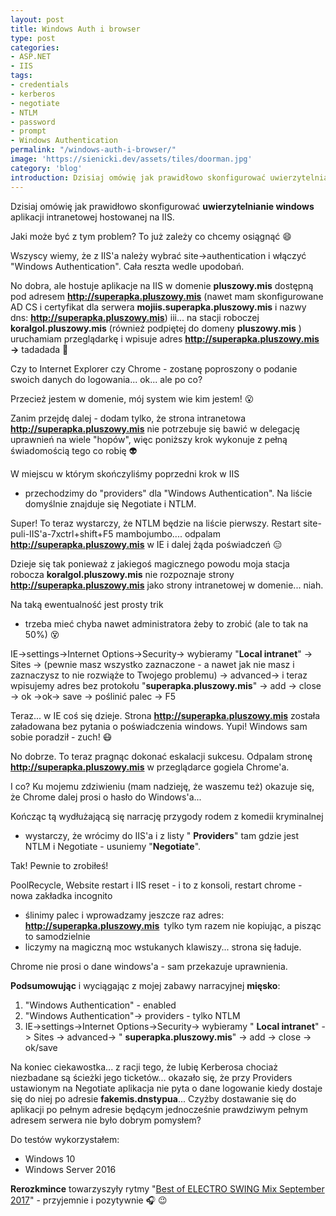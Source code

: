 ```yaml
---
layout: post
title: Windows Auth i browser
type: post
categories:
- ASP.NET
- IIS
tags:
- credentials
- kerberos
- negotiate
- NTLM
- password
- prompt
- Windows Authentication
permalink: "/windows-auth-i-browser/"
image: 'https://sienicki.dev/assets/tiles/doorman.jpg'
category: 'blog' 
introduction: Dzisiaj omówię jak prawidłowo skonfigurować uwierzytelnianie windows aplikacji intranetowej hostowanej na IIS.
---
```

Dzisiaj omówię jak prawidłowo skonfigurować **uwierzytelnianie windows** 
aplikacji intranetowej hostowanej na IIS.

Jaki może być z tym problem? 
To już zależy co chcemy osiągnąć :smile:

Wszyscy wiemy, że z IIS'a należy wybrać site->authentication i włączyć "Windows Authentication". 
Cała reszta wedle upodobań.

No dobra, ale hostuje aplikacje na IIS w domenie **pluszowy.mis** 
dostępną pod adresem **http://superapka.pluszowy.mis** 
(nawet mam skonfigurowane AD CS i certyfikat dla serwera **mojiis.superapka.pluszowy.mis** 
i nazwy dns: **http://superapka.pluszowy.mis**) iii... 
na stacji roboczej **koralgol.pluszowy.mis** 
(również podpiętej do domeny **pluszowy.mis** )
uruchamiam przeglądarkę i wpisuje adres **http://superapka.pluszowy.mis&nbsp; ->** tadadada :loudspeaker:

Czy to Internet Explorer czy Chrome - zostanę poproszony o podanie swoich danych do logowania... 
ok... ale po co? 

Przecież jestem w domenie, mój system wie kim jestem! :open_mouth:

Zanim przejdę dalej - dodam tylko, że strona intranetowa **http://superapka.pluszowy.mis** 
nie potrzebuje się bawić w delegację uprawnień na wiele "hopów", 
więc poniższy krok wykonuje z pełną świadomością tego co robię :alien:

W miejscu w którym skończyliśmy poprzedni krok w IIS
 - przechodzimy do "providers" dla "Windows Authentication". 
 Na liście domyślnie znajduje się Negotiate i NTLM.

Super! To teraz wystarczy, że NTLM będzie na liście pierwszy. 
Restart site-puli-IIS'a-7xctrl+shift+F5 mambojumbo.... 
odpalam **http://superapka.pluszowy.mis** w IE i dalej żąda poświadczeń :expressionless:

Dzieje się tak ponieważ z jakiegoś magicznego powodu 
moja stacja robocza **koralgol.pluszowy.mis** nie rozpoznaje 
strony **http://superapka.pluszowy.mis** jako strony intranetowej w domenie... niah.

Na taką ewentualność jest prosty trik 
- trzeba mieć chyba nawet administratora żeby to zrobić (ale to tak na 50%) :dizzy_face:

IE->settings->Internet Options->Security-> wybieramy "**Local intranet**" 
-> Sites -> 
(pewnie masz wszystko zaznaczone - a nawet jak nie masz i zaznaczysz to nie rozwiąże to Twojego problemu) 
-> advanced-> i teraz wpisujemy adres bez protokołu "**superapka.pluszowy.mis**" 
-> add -> close -> ok ->ok-> save 
-> poślinić palec -> F5

Teraz... w IE coś się dzieje. 
Strona **http://superapka.pluszowy.mis** została załadowana bez pytania o poświadczenia windows. 
Yupi! Windows sam sobie poradził - zuch! :mask:

No dobrze. To teraz pragnąc dokonać eskalacji sukcesu. 
Odpalam stronę **http://superapka.pluszowy.mis**  w przeglądarce gogiela Chrome'a.

I co? Ku mojemu zdziwieniu (mam nadzieję, że waszemu też) okazuje się, 
że Chrome dalej prosi o hasło do Windows'a...

Kończąc tą wydłużającą się narrację przygody rodem z komedii kryminalnej 
- wystarczy, że wrócimy do IIS'a i z listy " **Providers**" 
tam gdzie jest NTLM i Negotiate - usuniemy "**Negotiate**".

Tak! Pewnie to zrobiłeś! 

PoolRecycle, Website restart i IIS reset - i to z konsoli, 
restart chrome - nowa zakładka incognito 
- ślinimy palec i wprowadzamy jeszcze raz adres: **http://superapka.pluszowy.mis&nbsp;** 
tylko tym razem nie kopiując, a pisząc to samodzielnie 
- liczymy na magiczną moc wstukanych klawiszy... strona się ładuje. 

Chrome nie prosi o dane windows'a - sam przekazuje uprawnienia.

**Podsumowując** i wyciągając z mojej zabawy narracyjnej **mięsko**:

1. "Windows Authentication" - enabled
2. "Windows Authentication"-> providers - tylko NTLM
3. IE->settings->Internet Options->Security-> 
wybieramy " **Local intranet**" 
-> Sites -> advanced-> " **superapka.pluszowy.mis**" -> add -> close -> ok/save

Na koniec ciekawostka... z racji tego, że lubię Kerberosa chociaż niezbadane są ścieżki jego ticketów... okazało się, że przy Providers ustawionym na Negotiate aplikacja nie pyta o dane logowanie kiedy dostaje się do niej po adresie **fakemis.dnstypua**...
Czyżby dostawanie się do aplikacji po pełnym adresie będącym jednocześnie prawdziwym pełnym adresem serwera nie było dobrym pomysłem?

Do testów wykorzystałem:
- Windows 10
- Windows Server 2016

**Rerozkmince** towarzyszyły rytmy "[Best of ELECTRO SWING Mix September 2017](http://www.youtube.com/watch?v=RPMTZfNSXYQ)" - przyjemnie i pozytywnie :headphones: :wink: